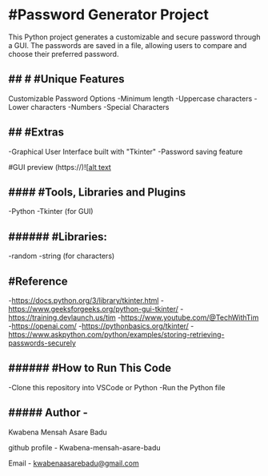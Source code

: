 # #Password Generator Project 

This Python project generates a customizable and secure password through a GUI. The passwords are saved in a file, allowing users to compare and choose their preferred password.


## ## # #Unique Features
Customizable Password Options
-Minimum length
-Uppercase characters
-Lower characters
-Numbers
-Special Characters

## ## #Extras
-Graphical User Interface built with "Tkinter"
-Password saving feature


 #GUI preview
(https://)![[alt text](<Screenshot 2025-05-29 112409.png>)

## #### #Tools, Libraries and Plugins
-Python
-Tkinter (for GUI)     

## ###### #Libraries:
-random
-string (for characters)



## #Reference
-https://docs.python.org/3/library/tkinter.html
-https://www.geeksforgeeks.org/python-gui-tkinter/
-https://training.devlaunch.us/tim
-https://www.youtube.com/@TechWithTim
-https://openai.com/
-https://pythonbasics.org/tkinter/
-https://www.askpython.com/python/examples/storing-retrieving-passwords-securely

## ###### #How to Run This Code
-Clone this repository into VSCode or Python
-Run the Python file

## ##### Author -
Kwabena Mensah Asare Badu

github profile - Kwabena-mensah-asare-badu

Email - kwabenaasarebadu@gmail.com
